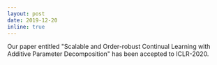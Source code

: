 ```yaml
---
layout: post
date: 2019-12-20
inline: true
---
```


Our paper entitled "Scalable and Order-robust Continual Learning with
Additive Parameter Decomposition" has been accepted to ICLR-2020.
